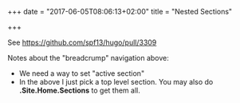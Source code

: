 +++
date = "2017-06-05T08:06:13+02:00"
title = "Nested Sections"

+++


See https://github.com/spf13/hugo/pull/3309

Notes about the "breadcrump" navigation above:

* We need a way to set "active section"
* In the above I just pick a top level section. You may also do **.Site.Home.Sections** to get them all.
